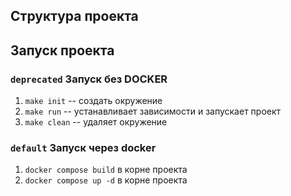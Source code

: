 ## Структура проекта

## Запуск проекта
### `deprecated` Запуск без DOCKER
1. `make init` -- cоздать окружение
2. `make run` -- устанавливает зависимости и запускает проект
3. `make clean` -- удаляет окружение

### `default` Запуск через docker 
1. `docker compose build` в корне проекта
2. `docker compose up -d` в корне проекта
